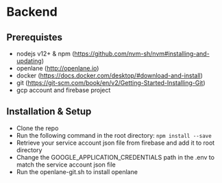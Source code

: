 # Backend

## Prerequistes
- nodejs v12+ & npm (https://github.com/nvm-sh/nvm#installing-and-updating)
- openlane (http://openlane.io)
- docker (https://docs.docker.com/desktop/#download-and-install)
- git (https://git-scm.com/book/en/v2/Getting-Started-Installing-Git)
- gcp account and firebase project

## Installation & Setup
- Clone the repo
- Run the following command in the root directory:
`npm install --save`
- Retrieve your service account json file from firebase and add it to root directory
- Change the GOOGLE_APPLICATION_CREDENTIALS path in the .env to match the service account json file
- Run the openlane-git.sh to install openlane


